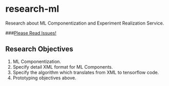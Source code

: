 research-ml
===================
Research about ML Componentization and Experiment Realization Service.

###[Please Read Issues!](https://github.com/DrawML/research-ml/issues)

Research Objectives
---------------------
1. ML Componentization.
2. Specify detail XML format for ML Components.
3. Specify the algorithm which translates from XML to tensorflow code.
4. Prototyping objectives above.
